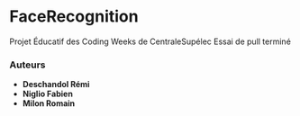 # FaceRecognition
Projet Éducatif des Coding Weeks de CentraleSupélec
Essai de pull terminé

### Auteurs

* **Deschandol Rémi**
* **Niglio Fabien**
* **Milon Romain**
